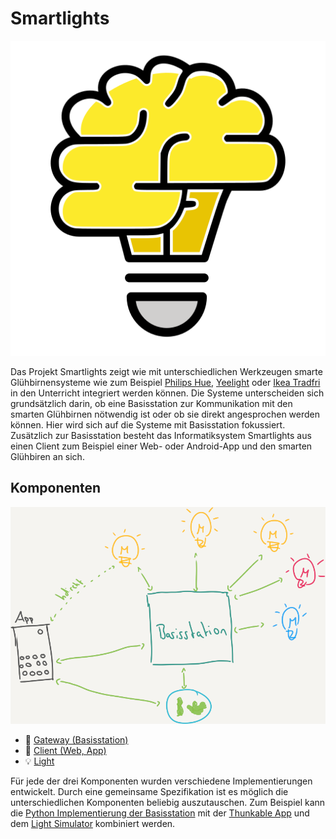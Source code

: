 # Smartlights

![logo](logo.png)

Das Projekt Smartlights zeigt wie mit unterschiedlichen Werkzeugen smarte
Glühbirnensysteme wie zum Beispiel [Philips Hue](https://www2.meethue.com/),
[Yeelight](https://www.yeelight.com/home) oder
[Ikea
Tradfri](https://www.ikea.com/de/de/p/tradfri-led-leuchtmittel-e14-600-lm-kabellos-dimmbar-farb-und-weissspektrum-opalweiss-50411565/)
in den Unterricht integriert werden können. Die Systeme unterscheiden sich
grundsätzlich darin, ob eine Basisstation zur Kommunikation mit den smarten
Glühbirnen nötwendig ist oder ob sie direkt angesprochen werden können. Hier
wird sich auf die Systeme mit Basisstation fokussiert. Zusätzlich zur
Basisstation besteht das Informatiksystem Smartlights aus einen Client zum
Beispiel einer Web- oder Android-App und den smarten Glühbiren an sich.

## Komponenten

![Komponenten](.github/komponenten.png)

* :satellite: [Gateway (Basisstation)](gateway)
* :iphone: [Client (Web, App)](client)
* :bulb: [Light](light)

Für jede der drei Komponenten wurden verschiedene Implementierungen
entwickelt. Durch eine gemeinsame Spezifikation ist es möglich die
unterschiedlichen Komponenten beliebig auszutauschen. Zum Beispiel kann
die [Python Implementierung der Basisstation](gateway/desktop/python) mit der [Thunkable App](client/android/thunkable) und
dem [Light Simulator](light/simulator/java) kombiniert werden.
